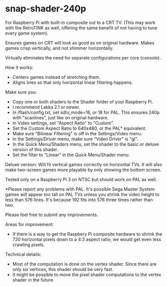 # snap-shader-240p

For Raspberry Pi with built-in composite out to a CRT TV.  (This may work with the RetroTINK as well, offering the same benefit of not having to tune every game system).

Ensures games on CRT will look as good as on original hardware.  Makes games crisp vertically, and not shimmer horizontally.

Virtually eliminates the need for separate configurations per core (console).

How it works:
* Centers games instead of stretching them.
* Aligns lines so that only horizontal linear filtering happens.

Make sure you:
* Copy one or both shaders to the Shader folder of your Raspberry Pi.
* I recommend Lakka 2.1 or newer.
* In /flash/config.txt, set sdtv_mode=16, or 18 for PAL.  This ensures 240p with "scanlines", just like on original hardware.
* In Video settings, set "Aspect Ratio" to "Custom".
* Set the Custom Aspect Ratio to 640x480, or the PAL* equivalent.
* Make sure "Bilinear Filtering" is off in the Settings/Video menu.
* In the Settings/Driver menu, make sure "Video Driver" is "gl".
* In the Quick Menu/Shaders menu, set the shader to the basic or deluxe version of this shader.
* Set the filter to "Linear" in the Quick Menu/Shader menu.

Deluxe version:
Will fit vertical games correctly on horizontal TVs.
It will also make two-screen games more playable by only showing the bottom screen.

Tested only on a Raspberry Pi 3 on NTSC but should work on PAL as well.

*Please report any problems with PAL.  It's possible Sega Master System games will appear too tall on PAL TVs unless you shrink the video height to less than 576 lines.  It's because 192 fits into 576 three times rather than two.

Please feel free to submit any improvements.

Areas for improvement:
* If there is a way to get the Raspbery Pi composite hardware to shrink the 720 horizontal pixels down to a 4:3 aspect ratio, we would get even less crawling pixels.

Technical details:
* Most of the computation is done on the vertex shader.  Since there are only six vertices, this shader should be very fast.
* It might be possible to move the pixel shader computations to the vertex shader in the future.
